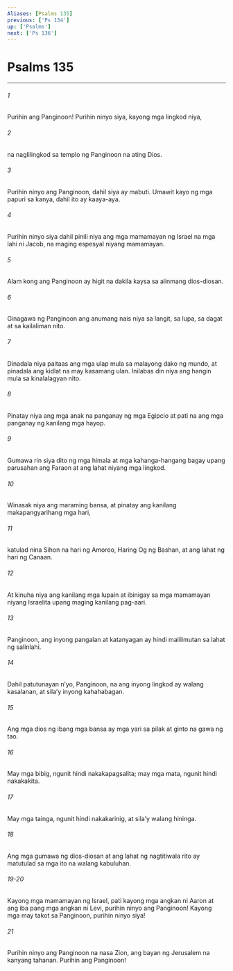```yaml
---
Aliases: [Psalms 135]
previous: ['Ps 134']
up: ['Psalms']
next: ['Ps 136']
---
```

# Psalms 135

***


###### 1 


Purihin ang Panginoon! Purihin ninyo siya, kayong mga lingkod niya, 


###### 2 


na naglilingkod sa templo ng Panginoon na ating Dios. 


###### 3 


Purihin ninyo ang Panginoon, dahil siya ay mabuti. Umawit kayo ng mga papuri sa kanya, dahil ito ay kaaya-aya. 


###### 4 


Purihin ninyo siya dahil pinili niya ang mga mamamayan ng Israel na mga lahi ni Jacob, na maging espesyal niyang mamamayan. 


###### 5 


Alam kong ang Panginoon ay higit na dakila kaysa sa alinmang dios-diosan. 


###### 6 


Ginagawa ng Panginoon ang anumang nais niya sa langit, sa lupa, sa dagat at sa kailaliman nito. 


###### 7 


Dinadala niya paitaas ang mga ulap mula sa malayong dako ng mundo, at pinadala ang kidlat na may kasamang ulan. Inilabas din niya ang hangin mula sa kinalalagyan nito. 


###### 8 


Pinatay niya ang mga anak na panganay ng mga Egipcio at pati na ang mga panganay ng kanilang mga hayop. 


###### 9 


Gumawa rin siya dito ng mga himala at mga kahanga-hangang bagay upang parusahan ang Faraon at ang lahat niyang mga lingkod. 


###### 10 


Winasak niya ang maraming bansa, at pinatay ang kanilang makapangyarihang mga hari, 


###### 11 


katulad nina Sihon na hari ng Amoreo, Haring Og ng Bashan, at ang lahat ng hari ng Canaan. 


###### 12 


At kinuha niya ang kanilang mga lupain at ibinigay sa mga mamamayan niyang Israelita upang maging kanilang pag-aari. 


###### 13 


Panginoon, ang inyong pangalan at katanyagan ay hindi malilimutan sa lahat ng salinlahi. 


###### 14 


Dahil patutunayan nʼyo, Panginoon, na ang inyong lingkod ay walang kasalanan, at silaʼy inyong kahahabagan. 


###### 15 


Ang mga dios ng ibang mga bansa ay mga yari sa pilak at ginto na gawa ng tao. 


###### 16 


May mga bibig, ngunit hindi nakakapagsalita; may mga mata, ngunit hindi nakakakita. 


###### 17 


May mga tainga, ngunit hindi nakakarinig, at silaʼy walang hininga. 


###### 18 


Ang mga gumawa ng dios-diosan at ang lahat ng nagtitiwala rito ay matutulad sa mga ito na walang kabuluhan.

###### 19-20

Kayong mga mamamayan ng Israel, pati kayong mga angkan ni Aaron at ang iba pang mga angkan ni Levi, purihin ninyo ang Panginoon! Kayong mga may takot sa Panginoon, purihin ninyo siya! 


###### 21 


Purihin ninyo ang Panginoon na nasa Zion, ang bayan ng Jerusalem na kanyang tahanan. Purihin ang Panginoon!
